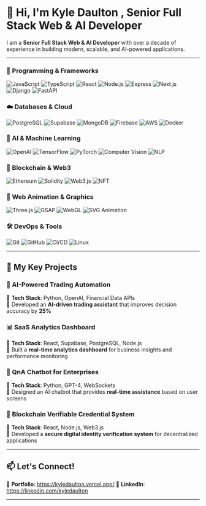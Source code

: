 # 👋 Hi, I'm Kyle Daulton , Senior Full Stack Web & AI Developer

I am a **Senior Full Stack Web & AI Developer** with over a decade of experience in building modern, scalable, and AI-powered applications. 

---

### 🚀 Programming & Frameworks  
![JavaScript](https://img.shields.io/badge/JavaScript-F7DF1E?style=flat&logo=javascript&logoColor=black)  ![TypeScript](https://img.shields.io/badge/TypeScript-007ACC?style=flat&logo=typescript&logoColor=white)  ![React](https://img.shields.io/badge/React-61DAFB?style=flat&logo=react&logoColor=black)  ![Node.js](https://img.shields.io/badge/Node.js-339933?style=flat&logo=nodedotjs&logoColor=white)  ![Express](https://img.shields.io/badge/Express-000000?style=flat&logo=express&logoColor=white)  ![Next.js](https://img.shields.io/badge/Next.js-000000?style=flat&logo=nextdotjs&logoColor=white)  ![Django](https://img.shields.io/badge/Django-092E20?style=flat&logo=django&logoColor=white)  ![FastAPI](https://img.shields.io/badge/FastAPI-009688?style=flat&logo=fastapi&logoColor=white)  

### ☁️ Databases & Cloud  
![PostgreSQL](https://img.shields.io/badge/PostgreSQL-336791?style=flat&logo=postgresql&logoColor=white)  ![Supabase](https://img.shields.io/badge/Supabase-3ECF8E?style=flat&logo=supabase&logoColor=white)  ![MongoDB](https://img.shields.io/badge/MongoDB-47A248?style=flat&logo=mongodb&logoColor=white)  ![Firebase](https://img.shields.io/badge/Firebase-FFCA28?style=flat&logo=firebase&logoColor=black)  ![AWS](https://img.shields.io/badge/AWS-232F3E?style=flat&logo=amazon-aws&logoColor=white)  ![Docker](https://img.shields.io/badge/Docker-2496ED?style=flat&logo=docker&logoColor=white)  

### 🤖 AI & Machine Learning  
![OpenAI](https://img.shields.io/badge/OpenAI-412991?style=flat&logo=openai&logoColor=white)  ![TensorFlow](https://img.shields.io/badge/TensorFlow-FF6F00?style=flat&logo=tensorflow&logoColor=white)  ![PyTorch](https://img.shields.io/badge/PyTorch-EE4C2C?style=flat&logo=pytorch&logoColor=white)  ![Computer Vision](https://img.shields.io/badge/Computer%20Vision-009688?style=flat)  ![NLP](https://img.shields.io/badge/NLP-8A2BE2?style=flat)  

### 🔗 Blockchain & Web3  
![Ethereum](https://img.shields.io/badge/Ethereum-3C3C3D?style=flat&logo=ethereum&logoColor=white)  ![Solidity](https://img.shields.io/badge/Solidity-363636?style=flat&logo=solidity&logoColor=white)  ![Web3.js](https://img.shields.io/badge/Web3.js-F16822?style=flat)  ![NFT](https://img.shields.io/badge/NFT-FF5733?style=flat)  

### 🎨 Web Animation & Graphics  
![Three.js](https://img.shields.io/badge/Three.js-000000?style=flat&logo=threedotjs&logoColor=white)  ![GSAP](https://img.shields.io/badge/GSAP-88CE02?style=flat)  ![WebGL](https://img.shields.io/badge/WebGL-990000?style=flat)  ![SVG Animation](https://img.shields.io/badge/SVG%20Animation-FFB13B?style=flat)  

### 🛠️ DevOps & Tools  
![Git](https://img.shields.io/badge/Git-F05032?style=flat&logo=git&logoColor=white)  ![GitHub](https://img.shields.io/badge/GitHub-181717?style=flat&logo=github&logoColor=white)  ![CI/CD](https://img.shields.io/badge/CI/CD-20C997?style=flat)  ![Linux](https://img.shields.io/badge/Linux-FCC624?style=flat&logo=linux&logoColor=black)  

---

## 📌 **My Key Projects**  

### 🚀 AI-Powered Trading Automation  
🔹 **Tech Stack**: Python, OpenAI, Financial Data APIs  
🔹 Developed an **AI-driven trading assistant** that improves decision accuracy by **25%**  

### 📊 SaaS Analytics Dashboard  
🔹 **Tech Stack**: React, Supabase, PostgreSQL, Node.js  
🔹 Built a **real-time analytics dashboard** for business insights and performance monitoring  

### 🤖 QnA Chatbot for Enterprises  
🔹 **Tech Stack**: Python, GPT-4, WebSockets  
🔹 Designed an AI chatbot that provides **real-time assistance** based on user screens  

### 🔐 Blockchain Verifiable Credential System  
🔹 **Tech Stack**: React, Node.js, Web3.js  
🔹 Developed a **secure digital identity verification system** for decentralized applications  

---

## 📫 **Let's Connect!**  
🔗 **Portfolio**: https://kyledaulton.vercel.app/
🔗 **LinkedIn**: https://linkedin.com/kyledaulton  

---

